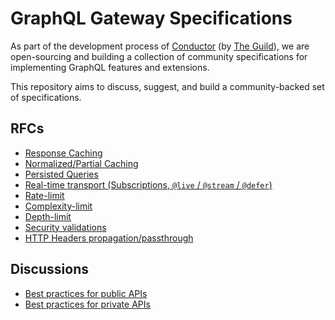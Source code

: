 # GraphQL Gateway Specifications 

As part of the development process of [Conductor](https://the-guild.dev/graphql/gateway) (by [The Guild](https://the-guild.dev/)), we are open-sourcing and building a collection of community specifications for implementing GraphQL features and extensions.

This repository aims to discuss, suggest, and build a community-backed set of specifications.

## RFCs 

- [Response Caching](https://github.com/the-guild-org/graphql-gateway-specifications/issues/1)
- [Normalized/Partial Caching](https://github.com/the-guild-org/graphql-gateway-specifications/issues/2)
- [Persisted Queries](https://github.com/the-guild-org/graphql-gateway-specifications/issues/3)
- [Real-time transport (Subscriptions, `@live` / `@stream` / `@defer`)](https://github.com/the-guild-org/graphql-gateway-specifications/issues/4)
- [Rate-limit](https://github.com/the-guild-org/graphql-gateway-specifications/issues/5)
- [Complexity-limit](https://github.com/the-guild-org/graphql-gateway-specifications/issues/6)
- [Depth-limit](https://github.com/the-guild-org/graphql-gateway-specifications/issues/7)
- [Security validations](https://github.com/the-guild-org/graphql-gateway-specifications/issues/8)
- [HTTP Headers propagation/passthrough](https://github.com/the-guild-org/graphql-gateway-specifications/issues/11)

## Discussions

- [Best practices for public APIs](https://github.com/the-guild-org/graphql-gateway-specifications/issues/9)
- [Best practices for private APIs](https://github.com/the-guild-org/graphql-gateway-specifications/issues/10)
